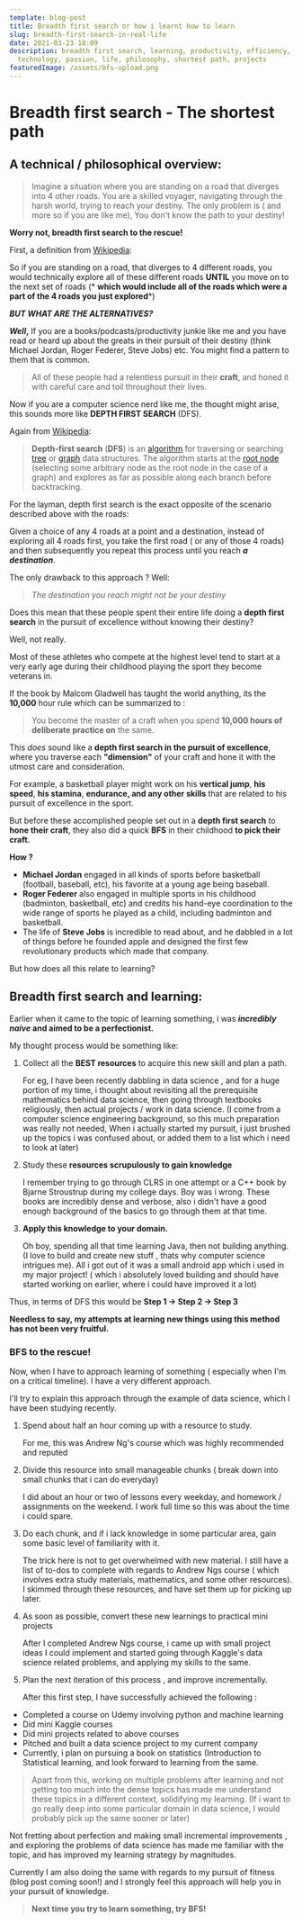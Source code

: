 ```yaml
---
template: blog-post
title: Breadth first search or how i learnt how to learn
slug: breadth-first-search-in-real-life
date: 2021-03-23 18:09
description: breadth first search, learning, productivity, efficiency,
  technology, passion, life, philosophy, shortest path, projects
featuredImage: /assets/bfs-upload.png
---
```

# Breadth first search - The shortest path

## A technical / philosophical overview:

> Imagine a situation where you are standing on a road that diverges into 4 other roads. You are a skilled voyager, navigating through the harsh world, trying to reach your destiny. The only problem is ( and more so if you are like me), You don't know the path to your destiny!
>
>

**Worry not, breadth first search to the rescue!**

First, a definition from [Wikipedia](https://en.wikipedia.org/wiki/Breadth-first_search):

So if you are standing on a road, that diverges to 4 different roads, you would technically explore all of these different roads **UNTIL** you move on to the next set of roads (* **which would include all of the roads which were a part of the 4 roads you just explored***)

***BUT WHAT ARE THE ALTERNATIVES?***

***Well*,** If you are a books/podcasts/productivity junkie like me and you have read or heard up about the greats in their pursuit of their destiny (think Michael Jordan, Roger Federer, Steve Jobs) etc. You might find a pattern to them that is common. 

>  All of these people had a relentless pursuit in their **craft**, and honed it with careful care and toil throughout their lives.

Now if you are a computer science nerd like me, the thought might arise, this sounds more like **DEPTH FIRST SEARCH** (DFS).

Again from [Wikipedia](https://en.wikipedia.org/wiki/Depth-first_search#:~:text=Depth%2Dfirst%20search%20(DFS),along%20each%20branch%20before%20backtracking.):

<!--StartFragment-->

> **Depth-first search** (**DFS**) is an [algorithm](https://en.wikipedia.org/wiki/Algorithm "Algorithm") for traversing or searching [tree](https://en.wikipedia.org/wiki/Tree_data_structure "Tree data structure") or [graph](https://en.wikipedia.org/wiki/Graph_(data_structure) "Graph (data structure)") data structures. The algorithm starts at the [root node](https://en.wikipedia.org/wiki/Tree_(data_structure)#Terminology "Tree (data structure)") (selecting some arbitrary node as the root node in the case of a graph) and explores as far as possible along each branch before backtracking.

<!--EndFragment-->

For the layman, depth first search is the exact opposite of the scenario described above with the roads: 

Given a choice of any 4 roads at a point and a destination, instead of exploring all 4 roads first, you take the first road ( or any of those 4 roads) and then subsequently you repeat this process until you reach ***a destination***.  

The only drawback to this approach ? Well:

> *The destination you reach might not be your destiny*

Does this mean that these people spent their entire life doing a **depth first search** in the pursuit of excellence without knowing their destiny?

Well, not really. 

Most of these athletes who compete at the highest level tend to start at a very early age during their childhood playing the sport they become veterans in.

 If the book by Malcom Gladwell has taught the world anything, its the **10,000** hour rule which can be summarized to :

>  You become the master of a craft when you spend **10,000 hours of deliberate practice on** the same.

This *does* sound like a **depth first search in the pursuit of excellence**, where you traverse each **"dimension"** of your craft and hone it with the utmost care and consideration.

 For example, a basketball player might work on his **vertical jump**, **his speed**, **his stamina**, **endurance, and any other skills**  that are related to his pursuit of excellence in the sport.

But before these accomplished people set out in a **depth first search** to **hone their craft**, they also did a quick **BFS** in their childhood **to pick their craft.**

**How ?**

* **Michael Jordan** engaged in all kinds of sports before basketball (football, baseball, etc), his favorite at a young age being baseball. 
* **Roger Federer**  also engaged in multiple sports in his childhood (badminton, basketball, etc) and credits his hand-eye coordination to the wide range of sports he played as a child, including badminton and basketball.
* The life of **Steve Jobs** is incredible to read about, and he dabbled in a lot of things before he founded apple and designed the first few revolutionary products which made that company.

But how does all this relate to learning?

## Breadth first search and learning:

Earlier when it came to the topic of learning something, i was ***incredibly naive* and aimed to be a perfectionist.**

My thought process would be something like:

1. Collect all the **BEST resources** to acquire this new skill and plan a path.

   For eg, I have been recently dabbling in data science , and for a huge portion of my time, i thought about revisiting all the prerequisite mathematics behind data science, then going through textbooks religiously, then actual projects / work in data science. (I come from a computer science engineering background, so this much preparation was  really not needed, When i actually started my pursuit, i just brushed up the topics i was confused about, or added them to a list which i need to look at later)
2. Study these **resources scrupulously to gain knowledge**

   I remember trying to go through CLRS in one attempt or a C++ book by Bjarne Stroustrup during my college   days. Boy was i wrong. These books are incredibly dense  and verbose, also i didn't have a good enough background of the basics to go through them at that time.
3. **Apply this knowledge to your domain.**

   Oh boy, spending all that time learning Java, then not building anything. (I love to build and create new stuff , thats why computer science intrigues me). All i got out of it was a small android app which i used in my major project! ( which i absolutely loved building and should have started working on earlier, where i could have improved it a lot)

Thus, in terms of DFS this would be  **Step 1 -> Step 2 -> Step 3**

**Needless to say, my attempts at learning new things using this method has not been very fruitful.**

### **BFS to the rescue!**

Now, when I have to approach learning of something ( especially when I'm on a critical timeline). I have a very different approach. 

I'll try to explain this approach through the example of data science, which I have been studying recently.

1. Spend about half an hour coming up with a resource to study. 

   For me, this was Andrew Ng's course which was highly recommended and reputed

2. Divide this resource into small manageable chunks ( break down into small chunks that i can do everyday)

   I did about an hour or two of lessons every weekday, and homework / assignments on the weekend. I work full time so this was about the time i could spare.

3. Do each chunk, and if i lack knowledge in some particular area, gain some basic level of familiarity with it.

   The trick here is not to get overwhelmed with new material. I still have a list of to-dos to complete with regards to Andrew Ngs course ( which involves extra study materials, mathematics, and some other resources). I skimmed through these resources, and have set them up for picking up later.

4. As soon as possible, convert these new learnings to practical mini projects

   After I completed Andrew Ngs course, i came up with small project ideas I could implement and started going through Kaggle's data science related problems, and applying my skills to the same.
5. Plan the next iteration of this process , and improve incrementally.

   After this first step, I have successfully achieved the following :

* Completed a course on Udemy involving python and machine learning
* Did mini Kaggle courses 
* Did mini projects related to above courses
* Pitched and built a data science project to my current company
* Currently, i plan on pursuing a book on statistics (Introduction to Statistical learning, and look forward to learning from the same.



> Apart from this, working on multiple problems after learning and not getting too much into the dense topics has made me understand these topics in a different context, solidifying my learning. (If i want to go really deep into some particular domain in data science, I would probably pick up the same sooner or later)

Not fretting about perfection and making small incremental improvements , and exploring the problems of data science has made me familiar with the topic, and has improved my learning strategy by magnitudes.

 Currently I am also doing the same with regards to my pursuit of fitness (blog post coming soon!) and I strongly feel this approach will help you in your pursuit of knowledge.



> **Next time you try to learn something, try BFS!**